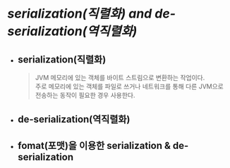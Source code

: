 # ***serialization(직렬화) and de-serialization(역직렬화)***


- ## serialization(직렬화)
    > JVM 메모리에 있는 객체를 바이트 스트림으로 변환하는 작업이다.  
    주로 메모리에 있는 객체를 파일로 쓰거나 네트워크를 통해 다른 JVM으로 전송하는 동작이 필요한 경우 사용한다.  


- ## de-serialization(역직렬화)

- ## fomat(포맷)을 이용한 serialization & de-serialization